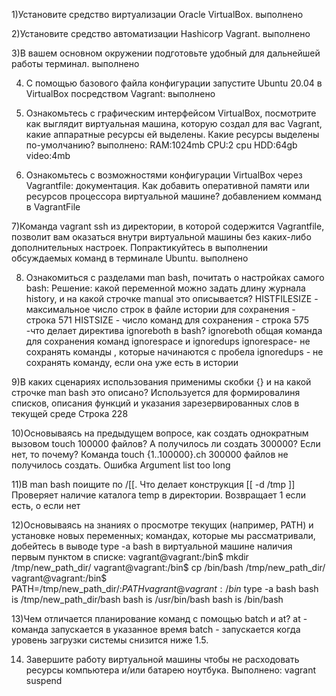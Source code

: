 1)Установите средство виртуализации Oracle VirtualBox.
выполнено

2)Установите средство автоматизации Hashicorp Vagrant.
выполнено

3)В вашем основном окружении подготовьте удобный для дальнейшей работы терминал.
выполнено

4) С помощью базового файла конфигурации запустите Ubuntu 20.04 в VirtualBox посредством Vagrant:
выполнено    
5) Ознакомьтесь с графическим интерфейсом VirtualBox, посмотрите как выглядит виртуальная машина, которую создал для вас Vagrant, какие аппаратные ресурсы ей выделены. Какие ресурсы выделены по-умолчанию?
выполнено:
RAM:1024mb
CPU:2 cpu
HDD:64gb
video:4mb

6) Ознакомьтесь с возможностями конфигурации VirtualBox через Vagrantfile: документация. Как добавить оперативной памяти или ресурсов процессора виртуальной машине?
добавлением комманд в VagrantFile

  
7)Команда vagrant ssh из директории, в которой содержится Vagrantfile, позволит вам оказаться внутри виртуальной машины без каких-либо дополнительных настроек. Попрактикуйтесь в выполнении обсуждаемых команд в терминале Ubuntu.
выполнено
    
8) Ознакомиться с разделами man bash, почитать о настройках самого bash:
Решение: какой переменной можно задать длину журнала history, и на какой строчке manual это описывается?
HISTFILESIZE - максимальное число строк в файле истории для сохранения - строка 571
HISTSIZE - число команд для сохранения - строка 575
-что делает директива ignoreboth в bash?
ignoreboth общая команда для сохранения команд ignorespace и ignoredups
    ignorespace- не сохранять команды , которые начинаются с пробела 
    ignoredups - не сохранять команду, если она уже есть в истории

9)В каких сценариях использования применимы скобки {} и на какой строчке man bash это описано?
Используется для формировалиня списков, описания функций и указания зарезервированных слов в текущей среде
Строка 228

10)Основываясь на предыдущем вопросе, как создать однократным вызовом touch 100000 файлов? А получилось ли создать 300000? Если нет, то почему?
Команда touch {1..100000}.ch
300000 файлов не получилось создать. Ошибка Argument list too long

11)В man bash поищите по /\[\[. Что делает конструкция [[ -d /tmp ]]
Проверяет наличие каталога temp в директории. Возвращает 1 если есть, о если нет

12)Основываясь на знаниях о просмотре текущих (например, PATH) и установке новых переменных; командах, которые мы рассматривали, добейтесь в выводе type -a bash в виртуальной машине наличия первым пунктом в списке:
vagrant@vagrant:/bin$ mkdir /tmp/new_path_dir/
vagrant@vagrant:/bin$ cp /bin/bash /tmp/new_path_dir/
vagrant@vagrant:/bin$ PATH=/tmp/new_path_dir/:$PATH
vagrant@vagrant:/bin$ type -a bash
bash is /tmp/new_path_dir/bash
bash is /usr/bin/bash
bash is /bin/bash

13)Чем отличается планирование команд с помощью batch и at?
at - команда запускается в указанное время
batch - запускается когда уровень загрузки системы снизится ниже 1.5.

14) Завершите работу виртуальной машины чтобы не расходовать ресурсы компьютера и/или батарею ноутбука.
Выполнено: vagrant suspend
